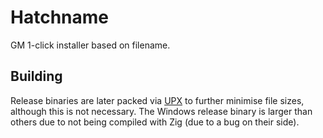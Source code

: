 # Hatchname
GM 1-click installer based on filename.

## Building
Release binaries are later packed via [UPX](https://upx.github.io/) to further minimise file sizes, although this is not necessary. The Windows release binary is larger than others due to not being compiled with Zig (due to a bug on their side).